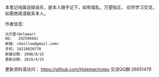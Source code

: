 

本笔记纯属自娱自乐，是本人随手记下，如有错乱，万望指正。
仅供学习交流，如需商用请联系本人。

作者信息:

	冯万里(Holemar)
	QQ:   292598441
	邮箱: <daillow@gmail.com>
	手机: 18218020770
	新建日期: 2008/8/15
	更新日期: 2019/4/25


更新资料请访问： <https://github.com/Holemar/notes>
交流QQ群:26651479
